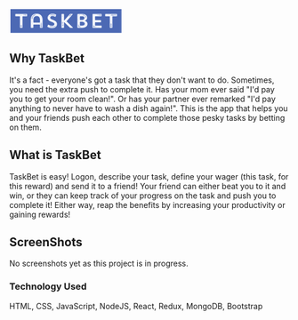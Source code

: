 [![catlogo5](taskbet.png)](https://lit-savannah-21161.herokuapp.com/)
## Why TaskBet
It's a fact - everyone's got a task that they don't want to do. Sometimes, you need the extra push to complete it. Has your mom ever said "I'd pay you to get your room clean!". Or has your partner ever remarked "I'd pay anything to never have to wash a dish again!". This is the app that helps you and your friends push each other to complete those pesky tasks by betting on them.

## What is TaskBet
TaskBet is easy! Logon, describe your task, define your wager (this task, for this reward) and send it to a friend! Your friend can either beat you to it and win, or they can keep track of your progress on the task and push you to complete it! Either way, reap the benefits by increasing your productivity or gaining rewards!

## ScreenShots
No screenshots yet as this project is in progress.

### Technology Used
HTML, CSS, JavaScript, NodeJS, React, Redux, MongoDB, Bootstrap



